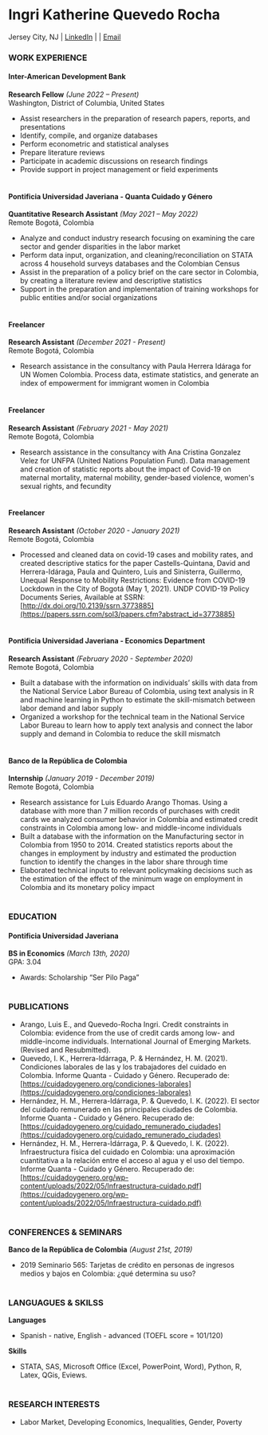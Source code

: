 # Ingri Katherine Quevedo Rocha

Jersey City, NJ | [LinkedIn](https://www.linkedin.com/in/ingri-katherine-quevedo-rocha-387661145/)  | <!--973-313-7970--> | [Email](mailto:katherinquevedo@gmail.com)

### WORK EXPERIENCE

#### Inter-American Development Bank
**Research Fellow** _(June 2022 – Present)_ <br>
Washington, District of Columbia, United States
  - Assist researchers in the preparation of research papers, reports, and presentations
  - Identify, compile, and organize databases
  - Perform econometric and statistical analyses
  - Prepare literature reviews
  - Participate in academic discussions on research findings
  - Provide support in project management or field experiments
<br><br>

#### Pontificia Universidad Javeriana - Quanta Cuidado y Género
**Quantitative Research Assistant** _(May 2021 – May 2022)_ <br>
Remote Bogotá, Colombia 
  - Analyze and conduct industry research focusing on examining the care sector and gender disparities in the labor market
  - Perform data input, organization, and cleaning/reconciliation on STATA across 4 household surveys databases and the Colombian Census
  - Assist in the preparation of a policy brief on the care sector in Colombia, by creating a literature review and descriptive statistics
  - Support in the preparation and implementation of training workshops for public entities and/or social organizations
<br><br>

#### Freelancer
**Research Assistant** _(December 2021 - Present)_ <br>
Remote Bogotá, Colombia 
  - Research assistance in the consultancy with Paula Herrera Idáraga for UN Women Colombia. Process data, estimate statistics, and generate an index of empowerment for immigrant women in Colombia
<br><br>

#### Freelancer
**Research Assistant** _(February 2021 - May 2021)_ <br>
Remote Bogotá, Colombia 
  - Research assistance in the consultancy with Ana Cristina Gonzalez Velez for UNFPA (United Nations Population Fund). Data management and creation of statistic reports about the impact of Covid-19 on maternal mortality, maternal mobility, gender-based violence, women's sexual rights, and fecundity 
<br><br>

#### Freelancer
**Research Assistant** _(October 2020 - January 2021)_ <br>
Remote Bogotá, Colombia 
  - Processed and cleaned data on covid-19 cases and mobility rates, and created descriptive statics for the paper Castells-Quintana, David and Herrera-Idáraga, Paula and Quintero, Luis and Sinisterra, Guillermo, Unequal Response to Mobility Restrictions: Evidence from COVID-19 Lockdown in the City of Bogotá (May 1, 2021). UNDP COVID-19 Policy Documents Series, Available at SSRN: [http://dx.doi.org/10.2139/ssrn.3773885](https://papers.ssrn.com/sol3/papers.cfm?abstract_id=3773885) 
<br><br>

#### Pontificia Universidad Javeriana - Economics Department
**Research Assistant** _(February 2020 - September 2020)_ <br>
Remote Bogotá, Colombia 
  - Built a database with the information on individuals’ skills with data from the National Service Labor Bureau of Colombia, using text analysis in R and machine learning in Python to estimate the skill-mismatch between labor demand and labor supply
  - Organized a workshop for the technical team in the National Service Labor Bureau to learn how to apply text analysis and connect the labor supply and demand in Colombia to reduce the skill mismatch
<br><br>

#### Banco de la República de Colombia
**Internship** _(January 2019 - December 2019)_ <br>
Remote Bogotá, Colombia 
  - Research assistance for Luis Eduardo Arango Thomas. Using a database with more than 7 million records of purchases with credit cards we analyzed consumer behavior in Colombia and estimated credit constraints in Colombia among low- and middle-income individuals
  - Built a database with the information on the Manufacturing sector in Colombia from 1950 to 2014. Created statistics reports about the changes in employment by industry and estimated the production function to identify the changes in the labor share through time
  - Elaborated technical inputs to relevant policymaking decisions such as the estimation of the effect of the minimum wage on employment in Colombia and its monetary policy impact
<br><br>

### EDUCATION

#### Pontificia Universidad Javeriana
**BS in Economics** _(March 13th, 2020)_ <br>
GPA: 3.04
  - Awards: Scholarship  “Ser Pilo Paga”
<br><br>

### PUBLICATIONS
- Arango, Luis E., and Quevedo-Rocha Ingri. Credit constraints in Colombia: evidence from the use of credit cards among low- and middle-income individuals. International Journal of Emerging Markets. (Revised and Resubmitted).
- Quevedo, I. K., Herrera-Idárraga, P. & Hernández, H. M. (2021). Condiciones laborales de las y los trabajadores del cuidado en Colombia. Informe Quanta - Cuidado y Género. Recuperado de: [https://cuidadoygenero.org/condiciones-laborales](https://cuidadoygenero.org/condiciones-laborales)
- Hernández, H. M., Herrera-Idárraga, P. & Quevedo, I. K. (2022). El sector del cuidado remunerado en las principales ciudades de Colombia. Informe Quanta - Cuidado y Género. Recuperado de: [https://cuidadoygenero.org/cuidado_remunerado_ciudades](https://cuidadoygenero.org/cuidado_remunerado_ciudades)
- Hernández, H. M., Herrera-Idárraga, P. & Quevedo, I. K. (2022). Infraestructura física del cuidado en Colombia: una aproximación cuantitativa a la relación entre el acceso al agua y el uso del tiempo. Informe Quanta - Cuidado y Género. Recuperado de: [https://cuidadoygenero.org/wp-content/uploads/2022/05/Infraestructura-cuidado.pdf](https://cuidadoygenero.org/wp-content/uploads/2022/05/Infraestructura-cuidado.pdf)
<br><br>

### CONFERENCES & SEMINARS
**Banco de la República de Colombia** _(August 21st, 2019)_ <br>
  - 2019 Seminario 565: Tarjetas de crédito en personas de ingresos medios y bajos en Colombia: ¿qué determina su uso?
<br><br>

### LANGUAGUES & SKILSS
**Languages**
  - Spanish - native, English - advanced (TOEFL score = 101/120)

**Skills**
  - STATA, SAS, Microsoft Office (Excel, PowerPoint, Word), Python, R, Latex, QGis, Eviews.
<br><br>

### RESEARCH INTERESTS
  - Labor Market, Developing Economics, Inequalities, Gender, Poverty
<br><br>

<!--
## PERSONAL REFERENCES

Luis Eduardo Arango Thomas
Investigador Principal
Unidad de Investigaciones
Gerencia Técnica 
Banco de la República de Colombia
Email: larangth@banrep.gov.co
Tel: (571) 343 06 76 Ext. 0676

Paula Herrera-Idárraga
Associate Professor
Faculty of Economics
Pontificia Universidad Javeriana
Email: pherrera@javeriana.edu.co
Tel: 320 83 20 Ext. 5180-5172

Veronica Perez
Pre-Doctoral Fellow
Department of Economics
Columbia University in the City of New York
Email: vp2465@columbia.edu
Tel: +1 (203) 970-0853
-->
